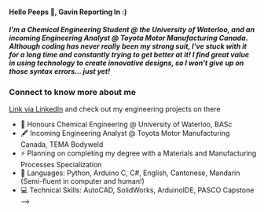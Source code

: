 #### Hello Peeps 👋, Gavin Reporting In :)

##### I'm a Chemical Engineering Student @ the University of Waterloo, and an incoming Engineering Analyst @ Toyota Motor Manufacturing Canada. Although coding has never really been my strong suit, I've stuck with it for a long time and constantly trying to get better at it! I find great value in using technology to create innovative designs, so I won't give up on those syntax errors... just yet!

### Connect to know more about me

[Link via LinkedIn](https://www.linkedin.com/in/gavinj-liu/) and check out my engineering projects on there

- 🔭 Honours Chemical Engineering @ University of Waterloo, BASc
- 🖋️ Incoming Engineering Analyst @ Toyota Motor Manufacturing Canada, TEMA Bodyweld
- ⚡ Planning on completing my degree with a Materials and Manufacturing Processes Specialization
- 💬 Languages: Python, Arduino C, C#, English, Cantonese, Mandarin (Semi-fluent in computer and human!)
- 💻 Technical Skills: AutoCAD, SolidWorks, ArduinoIDE, PASCO Capstone
-->
